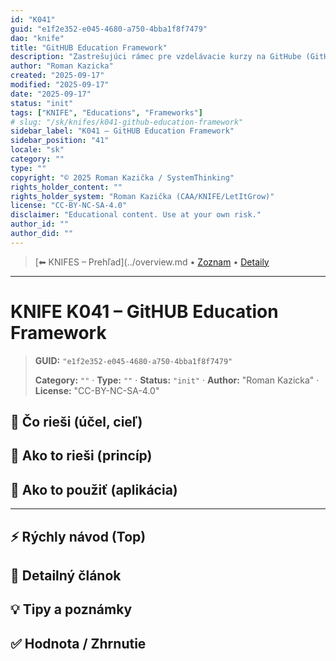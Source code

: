 ```yaml
---
id: "K041"
guid: "e1f2e352-e045-4680-a750-4bba1f8f7479"
dao: "knife"
title: "GitHUB Education Framework"
description: "Zastrešujúci rámec pre vzdelávacie kurzy na GitHube (GitHub Classroom, Pages, Docs generátory). Definuje zásady, šablóny, publishing flow a metriky.Skillmea, SEDUO maju vlastny framework , uvodny trailer, potom odskok do platenej verzie. To iste sa da aj na GitHUB."
author: "Roman Kazicka"
created: "2025-09-17"
modified: "2025-09-17"
date: "2025-09-17"
status: "init"
tags: ["KNIFE", "Educations", "Frameworks"]
# slug: "/sk/knifes/k041-github-education-framework"
sidebar_label: "K041 – GitHUB Education Framework"
sidebar_position: "41"
locale: "sk"
category: ""
type: ""
copyright: "© 2025 Roman Kazička / SystemThinking"
rights_holder_content: ""
rights_holder_system: "Roman Kazička (CAA/KNIFE/LetItGrow)"
license: "CC-BY-NC-SA-4.0"
disclaimer: "Educational content. Use at your own risk."
author_id: ""
author_did: ""
---
```

<!-- body:start -->

<!-- nav:knifes -->
> [⬅ KNIFES – Prehľad](../overview.md • [Zoznam](../KNIFE_Overview_List.md) • [Detaily](../KNIFE_Overview_Details.md)
---
# KNIFE K041 – GitHUB Education Framework
<!-- fm-visible: start -->

> **GUID:** `"e1f2e352-e045-4680-a750-4bba1f8f7479"`
>   
> **Category:** `""` · **Type:** `""` · **Status:** `"init"` · **Author:** "Roman Kazicka" · **License:** "CC-BY-NC-SA-4.0"
<!-- fm-visible: end -->


## 🎯 Čo rieši (účel, cieľ)

## 🧩 Ako to rieši (princíp)

## 🧪 Ako to použiť (aplikácia)

---

## ⚡ Rýchly návod (Top)

## 📜 Detailný článok

## 💡 Tipy a poznámky

## ✅ Hodnota / Zhrnutie
